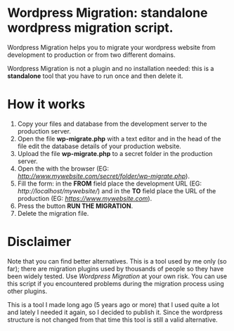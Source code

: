 # Wordpress Migration: standalone wordpress migration script.

Wordpress Migration helps you to migrate your wordpress website from development to production or from two different domains.

Wordpress Migration is not a plugin and no installation needed: this is a **standalone** tool that you have to run once and then delete it.

# How it works
1) Copy your files and database from the development server to the production server.
2) Open the file **wp-migrate.php** with a text editor and in the head of the file edit the database details of your production website.
3) Upload the file **wp-migrate.php** to a secret folder in the production server.
4) Open the with the browser (EG: _http://www.mywebsite.com/secret/folder/wp-migrate.php_).
5) Fill the form: in the **FROM** field place the development URL (EG: _http://localhost/mywebsite/_) and in the **TO** field place the URL of the production (EG: _https://www.mywebsite.com_).
6) Press the button **RUN THE MIGRATION**.
7) Delete the migration file.

# Disclaimer
Note that you can find better alternatives. This is a tool used by me only (so far); there are migration plugins used by thousands of people so they have been widely tested. Use _Wordpress Migration_ at your own risk.
You can use this script if you encountered problems during the migration process using other plugins.

This is a tool I made long ago (5 years ago or more) that I used quite a lot and lately I needed it again, so I decided to publish it. Since the wordpress structure is not changed from that time this tool is still a valid alternative.
